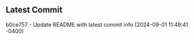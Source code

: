 
## Latest Commit
b0ce757 - Update README with latest commit info (2024-09-01 11:49:41 -0400) <Yunxi-Zhou>
